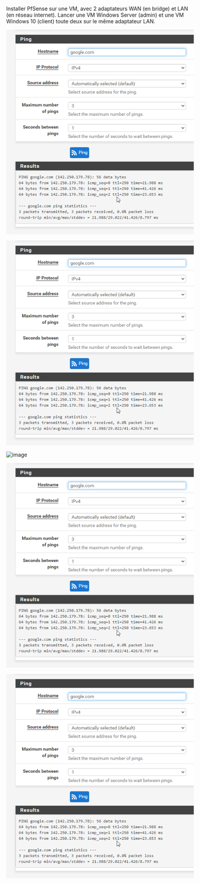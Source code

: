 Installer PfSense sur une VM, avec 2 adaptateurs WAN (en bridge) et LAN (en réseau internet).
Lancer une VM Windows Server (admin) et une VM Windows 10 (client) toute deux sur le même adaptateur LAN.

![image](/Pfsense/Ping.png)  


![image](/pfsense/ping.png)  


![image](/pfsense/admin.png)  


![image](/pfsense/ping.png)  


![image](/pfsense/ping.png)  
